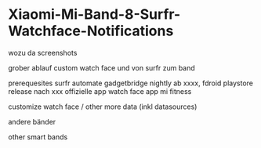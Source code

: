 # Xiaomi-Mi-Band-8-Surfr-Watchface-Notifications

wozu da screenshots

grober ablauf custom watch face und von surfr zum band

prerequesites
surfr
automate
gadgetbridge nightly ab xxxx, fdroid playstore release nach xxx
offizielle app
watch face app
mi fitness

customize watch face / other more data (inkl datasources)

andere bänder

other smart bands
